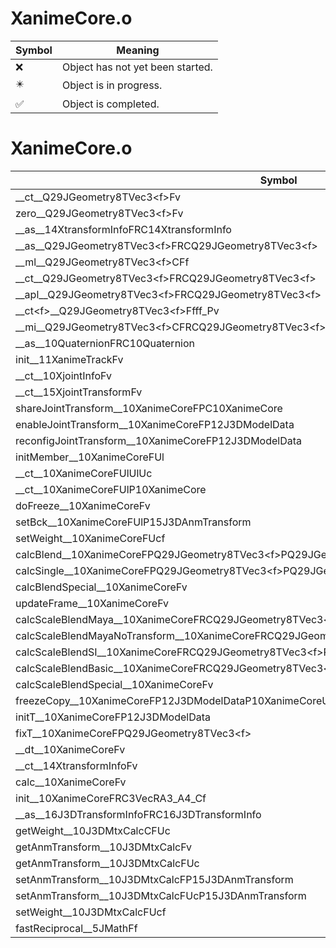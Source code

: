 # XanimeCore.o
| Symbol | Meaning 
| ------------- | ------------- 
| :x: | Object has not yet been started. 
| :eight_pointed_black_star: | Object is in progress. 
| :white_check_mark: | Object is completed. 


# XanimeCore.o
| Symbol | Decompiled? |
| ------------- | ------------- |
| __ct__Q29JGeometry8TVec3&lt;f&gt;Fv | :x: |
| zero__Q29JGeometry8TVec3&lt;f&gt;Fv | :x: |
| __as__14XtransformInfoFRC14XtransformInfo | :x: |
| __as__Q29JGeometry8TVec3&lt;f&gt;FRCQ29JGeometry8TVec3&lt;f&gt; | :x: |
| __ml__Q29JGeometry8TVec3&lt;f&gt;CFf | :x: |
| __ct__Q29JGeometry8TVec3&lt;f&gt;FRCQ29JGeometry8TVec3&lt;f&gt; | :x: |
| __apl__Q29JGeometry8TVec3&lt;f&gt;FRCQ29JGeometry8TVec3&lt;f&gt; | :x: |
| __ct&lt;f&gt;__Q29JGeometry8TVec3&lt;f&gt;Ffff_Pv | :x: |
| __mi__Q29JGeometry8TVec3&lt;f&gt;CFRCQ29JGeometry8TVec3&lt;f&gt; | :x: |
| __as__10QuaternionFRC10Quaternion | :x: |
| init__11XanimeTrackFv | :white_check_mark: |
| __ct__10XjointInfoFv | :white_check_mark: |
| __ct__15XjointTransformFv | :x: |
| shareJointTransform__10XanimeCoreFPC10XanimeCore | :x: |
| enableJointTransform__10XanimeCoreFP12J3DModelData | :x: |
| reconfigJointTransform__10XanimeCoreFP12J3DModelData | :x: |
| initMember__10XanimeCoreFUl | :x: |
| __ct__10XanimeCoreFUlUlUc | :white_check_mark: |
| __ct__10XanimeCoreFUlP10XanimeCore | :white_check_mark: |
| doFreeze__10XanimeCoreFv | :x: |
| setBck__10XanimeCoreFUlP15J3DAnmTransform | :x: |
| setWeight__10XanimeCoreFUcf | :white_check_mark: |
| calcBlend__10XanimeCoreFPQ29JGeometry8TVec3&lt;f&gt;PQ29JGeometry8TVec3&lt;f&gt; | :x: |
| calcSingle__10XanimeCoreFPQ29JGeometry8TVec3&lt;f&gt;PQ29JGeometry8TVec3&lt;f&gt; | :x: |
| calcBlendSpecial__10XanimeCoreFv | :x: |
| updateFrame__10XanimeCoreFv | :x: |
| calcScaleBlendMaya__10XanimeCoreFRCQ29JGeometry8TVec3&lt;f&gt;RCQ29JGeometry8TVec3&lt;f&gt; | :x: |
| calcScaleBlendMayaNoTransform__10XanimeCoreFRCQ29JGeometry8TVec3&lt;f&gt;RCQ29JGeometry8TVec3&lt;f&gt; | :x: |
| calcScaleBlendSI__10XanimeCoreFRCQ29JGeometry8TVec3&lt;f&gt;RCQ29JGeometry8TVec3&lt;f&gt; | :x: |
| calcScaleBlendBasic__10XanimeCoreFRCQ29JGeometry8TVec3&lt;f&gt;RCQ29JGeometry8TVec3&lt;f&gt; | :x: |
| calcScaleBlendSpecial__10XanimeCoreFv | :x: |
| freezeCopy__10XanimeCoreFP12J3DModelDataP10XanimeCoreUlUl | :x: |
| initT__10XanimeCoreFP12J3DModelData | :x: |
| fixT__10XanimeCoreFPQ29JGeometry8TVec3&lt;f&gt; | :x: |
| __dt__10XanimeCoreFv | :x: |
| __ct__14XtransformInfoFv | :x: |
| calc__10XanimeCoreFv | :x: |
| init__10XanimeCoreFRC3VecRA3_A4_Cf | :x: |
| __as__16J3DTransformInfoFRC16J3DTransformInfo | :x: |
| getWeight__10J3DMtxCalcCFUc | :x: |
| getAnmTransform__10J3DMtxCalcFv | :x: |
| getAnmTransform__10J3DMtxCalcFUc | :x: |
| setAnmTransform__10J3DMtxCalcFP15J3DAnmTransform | :x: |
| setAnmTransform__10J3DMtxCalcFUcP15J3DAnmTransform | :x: |
| setWeight__10J3DMtxCalcFUcf | :x: |
| fastReciprocal__5JMathFf | :x: |
